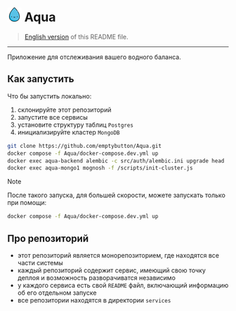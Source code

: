 <h1><img src="https://github.com/emptybutton/Aqua/blob/main/assets/logo.png?raw=true" width="32" height="32"/> Aqua</h1>

> [English version](https://github.com/emptybutton/Aqua/blob/main/README.eng.md) of this README file.
___

Приложение для отслеживания вашего водного баланса.


## Как запустить
Что бы запустить локально:
1. склонируйте этот репозиторий
2. запустите все сервисы
3. установите структуру таблиц `Postgres`
4. инициализируйте кластер `MongoDB`

```bash
git clone https://github.com/emptybutton/Aqua.git
docker compose -f Aqua/docker-compose.dev.yml up
docker exec aqua-backend alembic -c src/auth/alembic.ini upgrade head
docker exec aqua-mongo1 mognosh -f /scripts/init-cluster.js
```

> [!NOTE]
> После такого запуска, для большей скорости, можете запускать только при помощи:
> ```bash
> docker compose -f Aqua/docker-compose.dev.yml up
> ```

## Про репозиторий
- этот репозиторий является монорепозиторием, где находятся все части системы
- каждый репозиторий содержит сервис, имеющий свою точку деплоя и возможность разворачиватся независимо
- у каждого сервиса есть свой `README` файл, включающий информацию об его отдельном запуске
- все репозитории находятся в директории `services`
  
